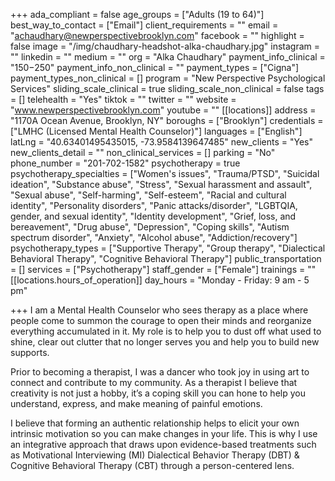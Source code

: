 +++
ada_compliant = false
age_groups = ["Adults (19 to 64)"]
best_way_to_contact = ["Email"]
client_requirements = ""
email = "achaudhary@newperspectivebrooklyn.com"
facebook = ""
highlight = false
image = "/img/chaudhary-headshot-alka-chaudhary.jpg"
instagram = ""
linkedin = ""
medium = ""
org = "Alka Chaudhary"
payment_info_clinical = "$150-$250"
payment_info_non_clinical = ""
payment_types = ["Cigna"]
payment_types_non_clinical = []
program = "New Perspective Psychological Services"
sliding_scale_clinical = true
sliding_scale_non_clinical = false
tags = []
telehealth = "Yes"
tiktok = ""
twitter = ""
website = "www.newperspectivebrooklyn.com"
youtube = ""
[[locations]]
address = "1170A Ocean Avenue, Brooklyn, NY"
boroughs = ["Brooklyn"]
credentials = ["LMHC (Licensed Mental Health Counselor)"]
languages = ["English"]
latLng = "40.63401495435015, -73.9584139647485"
new_clients = "Yes"
new_clients_detail = ""
non_clinical_services = []
parking = "No"
phone_number = "201-702-1582"
psychotherapy = true
psychotherapy_specialties = ["Women's issues", "Trauma/PTSD", "Suicidal ideation", "Substance abuse", "Stress", "Sexual harassment and assault", "Sexual abuse", "Self-harming", "Self-esteem", "Racial and cultural identity", "Personality disorders", "Panic attacks/disorder", "LGBTQIA, gender, and sexual identity", "Identity development", "Grief, loss, and bereavement", "Drug abuse", "Depression", "Coping skills", "Autism spectrum disorder", "Anxiety", "Alcohol abuse", "Addiction/recovery"]
psychotherapy_types = ["Supportive Therapy", "Group therapy", "Dialectical Behavioral Therapy", "Cognitive Behavioral Therapy"]
public_transportation = []
services = ["Psychotherapy"]
staff_gender = ["Female"]
trainings = ""
[[locations.hours_of_operation]]
day_hours = "Monday - Friday: 9 am - 5 pm"

+++
I am a Mental Health Counselor who sees therapy as a place where people come to summon the courage to open their minds and reorganize everything accumulated in it. My role is to help you to dust off what used to shine, clear out clutter that no longer serves you and help you to build new supports.  
  
Prior to becoming a therapist, I was a dancer who took joy in using art to connect and contribute to my community. As a therapist I believe that creativity is not just a hobby, it’s a coping skill you can hone to help you understand, express, and make meaning of painful emotions.  
  
I believe that forming an authentic relationship helps to elicit your own intrinsic motivation so you can make changes in your life. This is why I use an integrative approach that draws upon evidence-based treatments such as Motivational Interviewing (MI) Dialectical Behavior Therapy (DBT) & Cognitive Behavioral Therapy (CBT) through a person-centered lens.